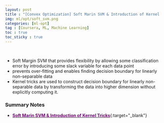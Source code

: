 ```yaml
---
layout: post
title : "[Convex Optimization] Soft Marin SVM & Introduction of Kernel Tricks"
img: ml/opt/soft_svm.png
categories: [ml-opt] 
tag : [Coursera, ML, Machine Learning]
toc : true
toc_sticky : true
---
```


<br>

- Soft Margin SVM that provides flexibility by allowing some classification error by introducing some slack variable for each data point 
- prevents over-fitting and enables finding decision boundary for linearly non-separable data 
- Kernel tricks are used to construct decision boundary for linearly non-separable data by transforming the data into higher dimension without explicitly computing it. 

### Summary Notes

- [<span style="color:purple">**Soft Marin SVM & Introduction of Kernel Tricks**</span>](https://drive.google.com/file/d/1VaTohbj_jbKlyC9t5O5g6QkbZBojmW5w/view?usp=share_link){:target="_blank"}


